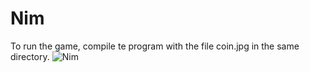 # Nim

To run the game, compile te program with the file coin.jpg in the same directory.
![Nim](https://github.com/GuillermoLopezJr/Nim/master/ScreenShot.PNG)
